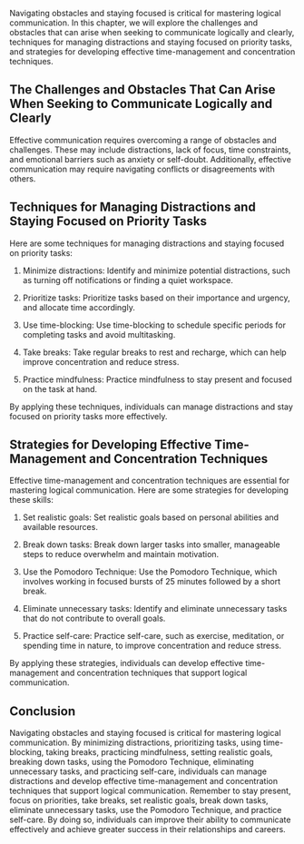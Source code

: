 
Navigating obstacles and staying focused is critical for mastering logical communication. In this chapter, we will explore the challenges and obstacles that can arise when seeking to communicate logically and clearly, techniques for managing distractions and staying focused on priority tasks, and strategies for developing effective time-management and concentration techniques.

The Challenges and Obstacles That Can Arise When Seeking to Communicate Logically and Clearly
---------------------------------------------------------------------------------------------

Effective communication requires overcoming a range of obstacles and challenges. These may include distractions, lack of focus, time constraints, and emotional barriers such as anxiety or self-doubt. Additionally, effective communication may require navigating conflicts or disagreements with others.

Techniques for Managing Distractions and Staying Focused on Priority Tasks
--------------------------------------------------------------------------

Here are some techniques for managing distractions and staying focused on priority tasks:

1. Minimize distractions: Identify and minimize potential distractions, such as turning off notifications or finding a quiet workspace.

2. Prioritize tasks: Prioritize tasks based on their importance and urgency, and allocate time accordingly.

3. Use time-blocking: Use time-blocking to schedule specific periods for completing tasks and avoid multitasking.

4. Take breaks: Take regular breaks to rest and recharge, which can help improve concentration and reduce stress.

5. Practice mindfulness: Practice mindfulness to stay present and focused on the task at hand.

By applying these techniques, individuals can manage distractions and stay focused on priority tasks more effectively.

Strategies for Developing Effective Time-Management and Concentration Techniques
--------------------------------------------------------------------------------

Effective time-management and concentration techniques are essential for mastering logical communication. Here are some strategies for developing these skills:

1. Set realistic goals: Set realistic goals based on personal abilities and available resources.

2. Break down tasks: Break down larger tasks into smaller, manageable steps to reduce overwhelm and maintain motivation.

3. Use the Pomodoro Technique: Use the Pomodoro Technique, which involves working in focused bursts of 25 minutes followed by a short break.

4. Eliminate unnecessary tasks: Identify and eliminate unnecessary tasks that do not contribute to overall goals.

5. Practice self-care: Practice self-care, such as exercise, meditation, or spending time in nature, to improve concentration and reduce stress.

By applying these strategies, individuals can develop effective time-management and concentration techniques that support logical communication.

Conclusion
----------

Navigating obstacles and staying focused is critical for mastering logical communication. By minimizing distractions, prioritizing tasks, using time-blocking, taking breaks, practicing mindfulness, setting realistic goals, breaking down tasks, using the Pomodoro Technique, eliminating unnecessary tasks, and practicing self-care, individuals can manage distractions and develop effective time-management and concentration techniques that support logical communication. Remember to stay present, focus on priorities, take breaks, set realistic goals, break down tasks, eliminate unnecessary tasks, use the Pomodoro Technique, and practice self-care. By doing so, individuals can improve their ability to communicate effectively and achieve greater success in their relationships and careers.
